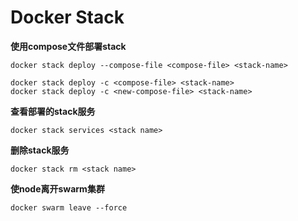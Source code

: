 # Docker Stack

**使用compose文件部署stack**
```shell
docker stack deploy --compose-file <compose-file> <stack-name>

docker stack deploy -c <compose-file> <stack-name>
docker stack deploy -c <new-compose-file> <stack-name>
```

**查看部署的stack服务**
```shell
docker stack services <stack name>
```
**删除stack服务**
```shell
docker stack rm <stack name>
```
**使node离开swarm集群**
```shell
docker swarm leave --force
```


